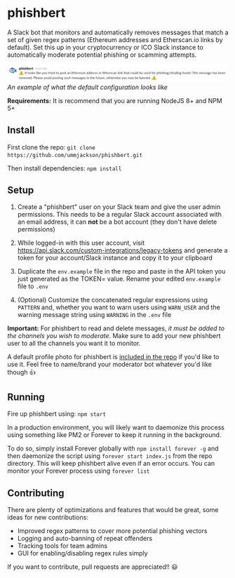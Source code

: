 # phishbert

A Slack bot that monitors and automatically removes messages that match a set of given regex patterns (Ethereum addresses and Etherscan.io links by default). Set this up in your cryptocurrency or ICO Slack instance to automatically moderate potential phishing or scamming attempts.

![What the default configuration looks like](example.png?raw=true "Example")
*An example of what the default configuration looks like*

**Requirements:** It is recommend that you are running NodeJS 8+ and NPM 5+

## Install

First clone the repo: `git clone https://github.com/ummjackson/phishbert.git`

Then install dependencies: `npm install`

## Setup

1. Create a "phishbert" user on your Slack team and give the user admin permissions. This needs to be a regular Slack account associated with an email address, it can **not** be a bot account (they don't have delete permissions)

2. While logged-in with this user account, visit https://api.slack.com/custom-integrations/legacy-tokens and generate a token for your account/Slack instance and copy it to your clipboard

3. Duplicate the `env.example` file in the repo and paste in the API token you just generated as the TOKEN= value. Rename your edited `env.example` file to `.env`

4. (Optional) Customize the concatenated regular expressions using `PATTERN` and, whether you want to warn users using `WARN_USER` and the warning message string using `WARNING` in the `.env` file

**Important:** For phishbert to read and delete messages, *it must be added to the channels you wish to moderate*. Make sure to add your new phishbert user to all the channels you want it to monitor.

A default profile photo for phishbert is [included in the repo](phishbert.png) if you'd like to use it. Feel free to name/brand your moderator bot whatever you'd like though 👍

##  Running

Fire up phishbert using: `npm start`

In a production environment, you will likely want to daemonize this process using something like PM2 or Forever to keep it running in the background.

To do so, simply install Forever globally with `npm install forever -g` and then daemonize the script using `forever start index.js` from the repo directory. This will keep phishbert alive even if an error occurs. You can monitor your Forever process using `forever list`

## Contributing

There are plenty of optimizations and features that would be great, some ideas for new contributions:

- Improved regex patterns to cover more potential phishing vectors
- Logging and auto-banning of repeat offenders
- Tracking tools for team admins
- GUI for enabling/disabling regex rules simply

If you want to contribute, pull requests are appreciated!! 😃